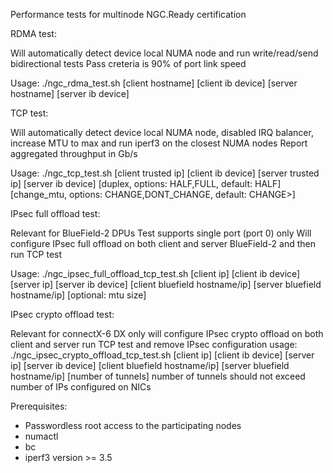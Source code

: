 Performance tests for multinode NGC.Ready certification

RDMA test:

Will automatically detect device local NUMA node and run write/read/send bidirectional tests
Pass creteria is 90% of port link speed

Usage: ./ngc_rdma_test.sh [client hostname] [client ib device] [server hostname] [server ib device]

TCP test:

Will automatically detect device local NUMA node, disabled IRQ balancer, increase MTU to max and run iperf3 on the closest NUMA nodes
Report aggregated throughput in Gb/s

Usage: ./ngc_tcp_test.sh [client trusted ip] [client ib device] [server trusted ip] [server ib device] [duplex, options: HALF,FULL, default: HALF] [change_mtu, options: CHANGE,DONT_CHANGE, default: CHANGE>]

IPsec full offload test:

Relevant for BlueField-2 DPUs
Test supports single port (port 0) only
Will configure IPsec full offload on both client and server BlueField-2 and then run TCP test

Usage: ./ngc_ipsec_full_offload_tcp_test.sh [client ip] [client ib device] [server ip] [server ib device] [client bluefield hostname/ip] [server bluefield hostname/ip] [optional: mtu size]

IPsec crypto offload test:

Relevant for connectX-6 DX only
will configure IPsec crypto offload on both client and server run TCP test and remove IPsec configuration
usage: ./ngc_ipsec_crypto_offload_tcp_test.sh [client ip] [client ib device] [server ip] [server ib device] [client bluefield hostname/ip] [server bluefield hostname/ip] [number of tunnels]
number of tunnels should not exceed number of IPs configured on  NICs

Prerequisites:
* Passwordless root access to the participating nodes
* numactl
* bc
* iperf3 version >= 3.5
